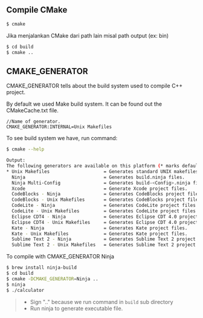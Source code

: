 ## Compile CMake

``` bash
$ cmake

```

Jika menjalankan CMake dari path lain misal path output (ex: bin)

``` bash
$ cd build
$ cmake ..

```

## CMAKE_GENERATOR
CMAKE_GENERATOR tells about the build system used to compile C++ project. 

By default we used Make build system. It can be found out the CMakeCache.txt file.
``` text
//Name of generator.
CMAKE_GENERATOR:INTERNAL=Unix Makefiles
```
To see build system we have, run command:
``` bash
$ cmake --help

Output:
The following generators are available on this platform (* marks default):
* Unix Makefiles                    = Generates standard UNIX makefiles.
  Ninja                             = Generates build.ninja files.
  Ninja Multi-Config                = Generates build-<Config>.ninja files.
  Xcode                             = Generate Xcode project files.
  CodeBlocks - Ninja                = Generates CodeBlocks project files.
  CodeBlocks - Unix Makefiles       = Generates CodeBlocks project files.
  CodeLite - Ninja                  = Generates CodeLite project files.
  CodeLite - Unix Makefiles         = Generates CodeLite project files.
  Eclipse CDT4 - Ninja              = Generates Eclipse CDT 4.0 project files.
  Eclipse CDT4 - Unix Makefiles     = Generates Eclipse CDT 4.0 project files.
  Kate - Ninja                      = Generates Kate project files.
  Kate - Unix Makefiles             = Generates Kate project files.
  Sublime Text 2 - Ninja            = Generates Sublime Text 2 project files.
  Sublime Text 2 - Unix Makefiles   = Generates Sublime Text 2 project files.

```

To compile with CMAKE_GENERATOR Ninja

``` bash
$ brew install ninja-build
$ cd build
$ cmake -DCMAKE_GENERATOR=Ninja ..
$ ninja
$ ./calculator
```

> - Sign ".." because we run command in <code>build</code> sub directory 
> - Run ninja to generate executable file.